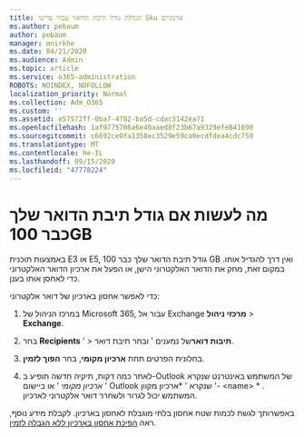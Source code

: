 ```yaml
---
title: הגדלת גודל תיבת הדואר עבור פריטי Sku ארגוניים
ms.author: pebaum
author: pebaum
manager: mnirkhe
ms.date: 04/21/2020
ms.audience: Admin
ms.topic: article
ms.service: o365-administration
ROBOTS: NOINDEX, NOFOLLOW
localization_priority: Normal
ms.collection: Adm_O365
ms.custom: ''
ms.assetid: e57572ff-0ba7-4782-ba5d-cdac3142ea71
ms.openlocfilehash: 1af9775706a6e40aaed8f23b67a9329efe841090
ms.sourcegitcommit: c6692ce0fa1358ec3529e59ca0ecdfdea4cdc759
ms.translationtype: MT
ms.contentlocale: he-IL
ms.lasthandoff: 09/15/2020
ms.locfileid: "47778224"
---
```

# <a name="what-to-do-if-your-mailbox-size-is-already-100gb"></a>מה לעשות אם גודל תיבת הדואר שלך כבר 100GB

באמצעות תוכנית E3 או E5, גודל תיבת הדואר שלך כבר 100 GB ואין דרך להגדיל אותו. במקום זאת, מחק את הדואר האלקטרוני הישן, או הפעל את ארכיון הדואר האלקטרוני כדי לאחסן אותו בענן. 
  
כדי לאפשר אחסון בארכיון של דואר אלקטרוני:
  
1. במרכז הניהול של Microsoft 365, עבור אל Exchange **מרכזי ניהול** \> **Exchange**. 
    
2. בחר **Recipients** ' \> **תיבות דואר**של נמענים ' ובחר תיבת דואר. 
    
3. בחלונית הפרטים תחת **ארכיון מקומי**, בחר **הפוך לזמין**. 
    
4. לאחר כמה דקות, תיקיה חדשה תופיע ב-Outlook של המשתמש באינטרנט שנקרא ' *ארכיון מקומי* ' או ביישום Outlook שנקרא ' *ארכיון מקוון '- \<name\> * . המשתמש יכול לגרור ולשחרר דואר אלקטרוני לארכיון. 
    
באפשרותך לגשת לכמות שטח אחסון בלתי מוגבלת לאחסון בארכיון. לקבלת מידע נוסף, ראה [הפיכת אחסון בארכיון ללא הגבלה לזמין](https://docs.microsoft.com/microsoft-365/compliance/enable-unlimited-archiving).
  

